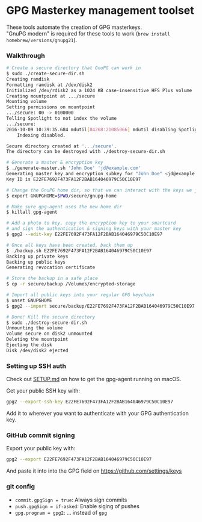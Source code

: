 # GPG Masterkey management toolset #

These tools automate the creation of GPG masterkeys.  
"GnuPG modern" is required for these tools to work
(`brew install homebrew/versions/gnupg21`).

### Walkthrough ###

```sh
# Create a secure directory that GnuPG can work in
$ sudo ./create-secure-dir.sh
Creating ramdisk
Formatting ramdisk at /dev/disk2
Initialized /dev/rdisk2 as a 1024 KB case-insensitive HFS Plus volume
Creating mountpoint at .../secure
Mounting volume
Setting permissions on mountpoint
.../secure: 00 -> 0100000
Telling Spotlight to not index the volume
.../secure:
2016-10-09 10:39:35.684 mdutil[84268:21085066] mdutil disabling Spotlight: .../secure -> kMDConfigSearchLevelFSSearchOnly
	Indexing disabled.

Secure directory created at '.../secure'.
The directory can be destroyed with ./destroy-secure-dir.sh

# Generate a master & encryption key
$ ./generate-master.sh 'John Doe' 'jd@example.com'
Generating master key and encryption subkey for "John Doe" <jd@example.com>
Key ID is E22FE7692F473FA12F2BAB164046979C50C10E97

# Change the GnuPG home dir, so that we can interact with the keys we just created
$ export GNUPGHOME=$PWD/secure/gnupg-home

# Make sure gpg-agent uses the new home dir
$ killall gpg-agent

# Add a photo to key, copy the encryption key to your smartcard
# and sign the authentication & signing keys with your master key
$ gpg2 --edit-key E22FE7692F473FA12F2BAB164046979C50C10E97

# Once all keys have been created, back them up
$ ./backup.sh E22FE7692F473FA12F2BAB164046979C50C10E97
Backing up private keys
Backing up public keys
Generating revocation certificate

# Store the backup in a safe place
$ cp -r secure/backup /Volumes/encrypted-storage

# Import all public keys into your regular GPG keychain
$ unset GNUPGHOME
$ gpg2 --import secure/backup/E22FE7692F473FA12F2BAB164046979C50C10E97.public.asc

# Done! Kill the secure directory
$ sudo ./destroy-secure-dir.sh
Unmounting the volume
Volume secure on disk2 unmounted
Deleting the mountpoint
Ejecting the disk
Disk /dev/disk2 ejected
```

### Setting up SSH auth ###

Check out [SETUP.md](SETUP.md) on how to get the gpg-agent running on macOS.

Get your public SSH key with:
```sh
gpg2 --export-ssh-key E22FE7692F473FA12F2BAB164046979C50C10E97
```
Add it to wherever you want to authenticate with your GPG authentication key.

### GitHub commit signing ###

Export your public key with:
```sh
gpg2 --export E22FE7692F473FA12F2BAB164046979C50C10E97
```

And paste it into into the GPG field on https://github.com/settings/keys

### git config ###

* `commit.gpgSign = true`: Always sign commits
* `push.gpgSign = if-asked`: Enable siging of pushes
* `gpg.program = gpg2`: ... instead of `gpg`
